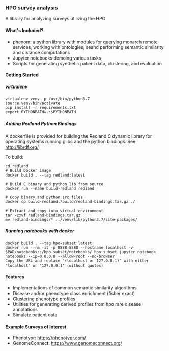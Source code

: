 ### HPO survey analysis
A library for analyzing surveys utilizing the HPO


#### What's Included?
- phenom: a python library with modules for querying monarch remote services, working with ontologies,
seand performing semantic similarity and distance computations
- Jupyter notebooks demoing various tasks
- Scripts for generating synthetic patient data, clustering, and evaluation

#### Getting Started

##### virtualenv

    virtualenv venv -p /usr/bin/python3.7
    source venv/bin/activate
    pip install -r requirements.txt
    export PYTHONPATH=.:$PYTHONPATH
    
##### Adding Redland Python Bindings

A dockerfile is provided for building the Redland C dynamic library for operating
systems running glibc and the python bindings.  See http://librdf.org/

To build:

    cd redland
    # Build Docker image
    docker build . --tag redland:latest

    # Build C binary and python lib from source 
    docker run --name build-redland redland

    # Copy binary and python src files
    docker cp build-redland:/build/redland-bindings.tar.gz ./
    
    # Extract and copy into virtual environment
    tar -zxvf redland-bindings.tar.gz
    mv redland-bindings/* ../venv/lib/python3.7/site-packages/


##### Running notebooks with docker

    docker build . --tag hpo-subset:latest
    docker run --rm -it -p 8888:8888 --hostname localhost -v $PWD/notebooks/:/hpo-subset/notebooks/ hpo-subset jupyter notebook notebooks --ip=0.0.0.0 --allow-root --no-browser
    Copy the URL and replace "(localhost or 127.0.0.1)" with either "localhost" or "127.0.0.1" (without quotes)


#### Features
- Implementations of common semantic similarity algorithms
- Disease and/or phenotype class enrichment (fisher exact)
- Clustering phenotype profiles
- Utilities for generating derived profiles from hpo rare disease annotations
- Simulate patient data


#### Example Surveys of Interest
- Phenotypr: https://phenotypr.com/
- GenomeConnect: https://www.genomeconnect.org/
